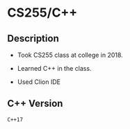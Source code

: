 # CS255/C++

## Description
- Took CS255 class at college in 2018.

- Learned C++ in the class.

- Used Clion IDE

## C++ Version
`C++17`
